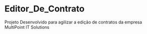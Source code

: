 # Editor_De_Contrato
Projeto Desenvolvido para agilizar a edição de contratos da empresa MultiPoint IT Solutions 
